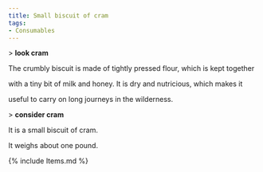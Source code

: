 ```yaml
---
title: Small biscuit of cram
tags:
- Consumables
---
```


\> **look cram**

The crumbly biscuit is made of tightly pressed flour, which is kept
together

with a tiny bit of milk and honey. It is dry and nutricious, which makes
it

useful to carry on long journeys in the wilderness.

\> **consider cram**

It is a small biscuit of cram.

It weighs about one pound.

{% include Items.md %}
